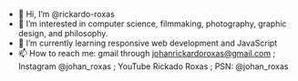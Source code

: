 - 👋 Hi, I’m @rickardo-roxas
- 👀 I’m interested in computer science, filmmaking, photography, graphic design, and philosophy.
- 🌱 I’m currently learning responsive web development and JavaScript
- 📫 How to reach me: gmail through johanrickardoroxas@gmail.com ; Instagram @johan_roxas ; YouTube Rickado Roxas ; PSN: @johan_roxas

<!---
rickardo-roxas/rickardo-roxas is a ✨ special ✨ repository because its `README.md` (this file) appears on your GitHub profile.
You can click the Preview link to take a look at your changes.
--->
